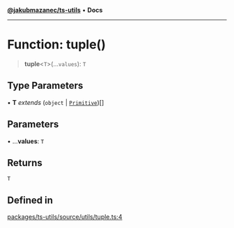 [**@jakubmazanec/ts-utils**](../README.md) • **Docs**

---

# Function: tuple()

> **tuple**\<`T`\>(...`values`): `T`

## Type Parameters

• **T** _extends_ (`object` \| [`Primitive`](../type-aliases/Primitive.md))[]

## Parameters

• ...**values**: `T`

## Returns

`T`

## Defined in

[packages/ts-utils/source/utils/tuple.ts:4](https://github.com/jakubmazanec/tools/blob/1c4f0471e4ca7ee64c14124101a8ac795175e9bf/packages/ts-utils/source/utils/tuple.ts#L4)
